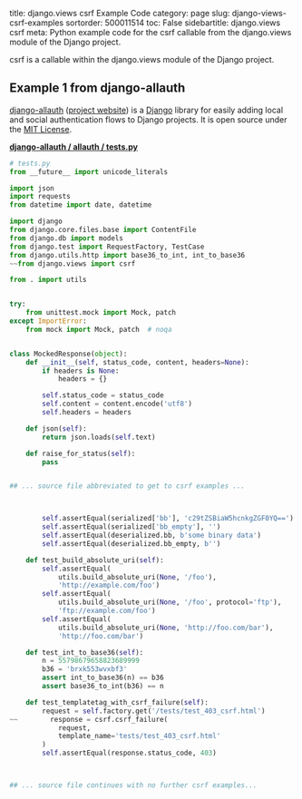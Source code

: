 title: django.views csrf Example Code
category: page
slug: django-views-csrf-examples
sortorder: 500011514
toc: False
sidebartitle: django.views csrf
meta: Python example code for the csrf callable from the django.views module of the Django project.


csrf is a callable within the django.views module of the Django project.


## Example 1 from django-allauth
[django-allauth](https://github.com/pennersr/django-allauth)
([project website](https://www.intenct.nl/projects/django-allauth/)) is a
[Django](/django.html) library for easily adding local and social authentication
flows to Django projects. It is open source under the
[MIT License](https://github.com/pennersr/django-allauth/blob/master/LICENSE).
         

[**django-allauth / allauth / tests.py**](https://github.com/pennersr/django-allauth/blob/master/allauth/./tests.py)

```python
# tests.py
from __future__ import unicode_literals

import json
import requests
from datetime import date, datetime

import django
from django.core.files.base import ContentFile
from django.db import models
from django.test import RequestFactory, TestCase
from django.utils.http import base36_to_int, int_to_base36
~~from django.views import csrf

from . import utils


try:
    from unittest.mock import Mock, patch
except ImportError:
    from mock import Mock, patch  # noqa


class MockedResponse(object):
    def __init__(self, status_code, content, headers=None):
        if headers is None:
            headers = {}

        self.status_code = status_code
        self.content = content.encode('utf8')
        self.headers = headers

    def json(self):
        return json.loads(self.text)

    def raise_for_status(self):
        pass


## ... source file abbreviated to get to csrf examples ...



        self.assertEqual(serialized['bb'], 'c29tZSBiaW5hcnkgZGF0YQ==')
        self.assertEqual(serialized['bb_empty'], '')
        self.assertEqual(deserialized.bb, b'some binary data')
        self.assertEqual(deserialized.bb_empty, b'')

    def test_build_absolute_uri(self):
        self.assertEqual(
            utils.build_absolute_uri(None, '/foo'),
            'http://example.com/foo')
        self.assertEqual(
            utils.build_absolute_uri(None, '/foo', protocol='ftp'),
            'ftp://example.com/foo')
        self.assertEqual(
            utils.build_absolute_uri(None, 'http://foo.com/bar'),
            'http://foo.com/bar')

    def test_int_to_base36(self):
        n = 55798679658823689999
        b36 = 'brxk553wvxbf3'
        assert int_to_base36(n) == b36
        assert base36_to_int(b36) == n

    def test_templatetag_with_csrf_failure(self):
        request = self.factory.get('/tests/test_403_csrf.html')
~~        response = csrf.csrf_failure(
            request,
            template_name='tests/test_403_csrf.html'
        )
        self.assertEqual(response.status_code, 403)



## ... source file continues with no further csrf examples...

```

